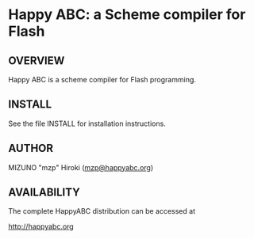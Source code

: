 Happy ABC: a Scheme compiler for Flash
======================================

OVERVIEW
--------
Happy ABC is a scheme compiler for Flash programming.

INSTALL
-------
See the file INSTALL for installation instructions.

AUTHOR
------
MIZUNO "mzp" Hiroki (mzp@happyabc.org)

AVAILABILITY
------------
The complete HappyABC distribution can be accessed at

   http://happyabc.org
